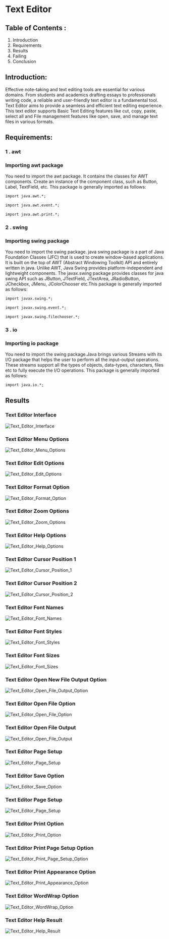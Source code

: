 
# Text Editor
## Table of Contents :
 1. Introduction
 2. Requirements
 3. Results
 4. Failing
 5. Conclusion
## Introduction:
Effective note-taking and text editing tools are essential for various domains. From students and academics drafting essays to professionals writing code, a reliable and user-friendly text editor is a fundamental tool. Text Editor aims to provide a seamless and efficient text editing experience. This text editor supports Basic Text Editing features like cut, copy, paste, select all and File management features like open, save, and manage text files in various formats.
## Requirements:
### 1 . awt
### Importing awt package
You need to import the awt package. It contains the classes for AWT components. Create an instance of the component class, such as Button, Label, TextField, etc. This package is generally imported as follows:
```md
import java.awt.*;
```
```md
import java.awt.event.*;
```
```md
import java.awt.print.*;
```
### 2 . swing
### Importing swing package
You need to import the swing package. java swing package is a part of Java Foundation Classes (JFC) that is used to create window-based applications. It is built on the top of AWT (Abstract Windowing Toolkit) API and entirely written in java.
Unlike AWT, Java Swing provides platform-independent and lightweight components.
The javax.swing package provides classes for java swing API such as JButton, JTextField, JTextArea, JRadioButton, JCheckbox, JMenu, JColorChooser etc.This package is generally imported as follows:
```md
import javax.swing.*;
```
```md
import javax.swing.event.*;
```
```md
import javax.swing.filechooser.*;
```
### 3 . io
### Importing io package
You need to import the swing package.Java brings various Streams with its I/O package that helps the user to perform all the input-output operations. These streams support all the types of objects, data-types, characters, files etc to fully execute the I/O operations. This package is generally imported as follows:
```md
import java.io.*;
```
## Results
### Text Editor Interface
![Text_Editor_Interface](https://github.com/yanamalamanda-madhu/Text_Editor/blob/main/Results/Text_Editor_Interface.png)</br>

### Text Editor Menu Options
![Text_Editor_Menu_Options](https://github.com/yanamalamanda-madhu/Text_Editor/blob/main/Results/Text_Editor_Menu_Options.png)</br>

### Text Editor Edit Options
![Text_Editor_Edit_Options](https://github.com/yanamalamanda-madhu/Text_Editor/blob/main/Results/Text_Editor_Edit_Options.png)</br>

### Text Editor Format Option
![Text_Editor_Format_Option](https://github.com/yanamalamanda-madhu/Text_Editor/blob/main/Results/Text_Editor_Format_Option.png)</br>

### Text Editor Zoom Options
![Text_Editor_Zoom_Options](https://github.com/yanamalamanda-madhu/Text_Editor/blob/main/Results/Text_Editor_Zoom_Options.png)</br>

### Text Editor Help Options
![Text_Editor_Help_Options](https://github.com/yanamalamanda-madhu/Text_Editor/blob/main/Results/Text_Editor_Help_Options.png)</br>

### Text Editor Cursor Position 1
![Text_Editor_Cursor_Position_1](https://github.com/yanamalamanda-madhu/Text_Editor/blob/main/Results/Text_Editor_Cursor_Position.png)</br>

### Text Editor Cursor Position 2
![Text_Editor_Cursor_Position_2](https://github.com/yanamalamanda-madhu/Text_Editor/blob/main/Results/Text_Editor_Cursor_Position_2.png)</br>

### Text Editor Font Names
![Text_Editor_Font_Names](https://github.com/yanamalamanda-madhu/Text_Editor/blob/main/Results/Text_Editor_Font_Names.png)</br>

### Text Editor Font Styles
![Text_Editor_Font_Styles](https://github.com/yanamalamanda-madhu/Text_Editor/blob/main/Results/Text_Editor_Font_Styles.png)</br>

### Text Editor Font Sizes
![Text_Editor_Font_Sizes](https://github.com/yanamalamanda-madhu/Text_Editor/blob/main/Results/Text_Editor_Font_Sizes.png)</br>

### Text Editor Open New File Output Option
![Text_Editor_Open_File_Output_Option](https://github.com/yanamalamanda-madhu/Text_Editor/blob/main/Results/Text_Editor_Open_File_Output_Option.png)</br>

### Text Editor Open File Option
![Text_Editor_Open_File_Option](https://github.com/yanamalamanda-madhu/Text_Editor/blob/main/Results/Text_Editor_Open_File_Option.png)</br>

### Text Editor Open File Output
![Text_Editor_Open_File_Output](https://github.com/yanamalamanda-madhu/Text_Editor/blob/main/Results/Text_Editor_Open_File_Output.png)</br>

### Text Editor Page Setup
![Text_Editor_Page_Setup](https://github.com/yanamalamanda-madhu/Text_Editor/blob/main/Results/Text_Editor_Page_Setup.png)</br>

### Text Editor Save Option
![Text_Editor_Save_Option](https://github.com/yanamalamanda-madhu/Text_Editor/blob/main/Results/Text_Editor_Save_Option.png)</br>

### Text Editor Page Setup
![Text_Editor_Page_Setup](https://github.com/yanamalamanda-madhu/Text_Editor/blob/main/Results/Text_Editor_Page_Setup.png)</br>

### Text Editor Print Option
![Text_Editor_Print_Option](https://github.com/yanamalamanda-madhu/Text_Editor/blob/main/Results/Text_Editor_Print_Option.png)</br>

### Text Editor Print Page Setup Option
![Text_Editor_Print_Page_Setup_Option](https://github.com/yanamalamanda-madhu/Text_Editor/blob/main/Results/Text_Editor_Print_Page_Setup_Option.png)</br>

### Text Editor Print Appearance Option
![Text_Editor_Print_Appearance_Option](https://github.com/yanamalamanda-madhu/Text_Editor/blob/main/Results/Text_Editor_Print_Appearance_Option.png)</br>

### Text Editor WordWrap Option
![Text_Editor_WordWrap_Option](https://github.com/yanamalamanda-madhu/Text_Editor/blob/main/Results/Text_Editor_WordWrap_Option.png)</br>

### Text Editor Help Result
![Text_Editor_Help_Result](https://github.com/yanamalamanda-madhu/Text_Editor/blob/main/Results/Text_Editor_Help_Result.png)</br>
